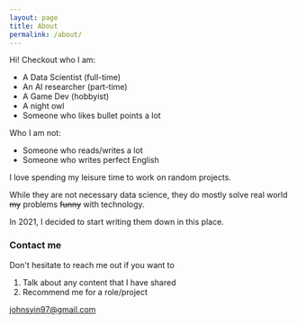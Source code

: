 ```yaml
---
layout: page
title: About
permalink: /about/
---
```


Hi! Checkout who I am:
- A Data Scientist (full-time)
- An AI researcher (part-time)
- A Game Dev (hobbyist)
- A night owl
- Someone who likes bullet points a lot  
  
Who I am not:
- Someone who reads/writes a lot
- Someone who writes perfect English

I love spending my leisure time to work on random projects.  

While they are not necessary data science, they do mostly solve real world ~~my~~ problems ~~funny~~ with technology.  

In 2021, I decided to start writing them down in this place.

### Contact me

Don't hesitate to reach me out if you want to 
1. Talk about any content that I have shared
2. Recommend me for a role/project
  
[johnsyin97@gmail.com](mailto:email@domain.com)
